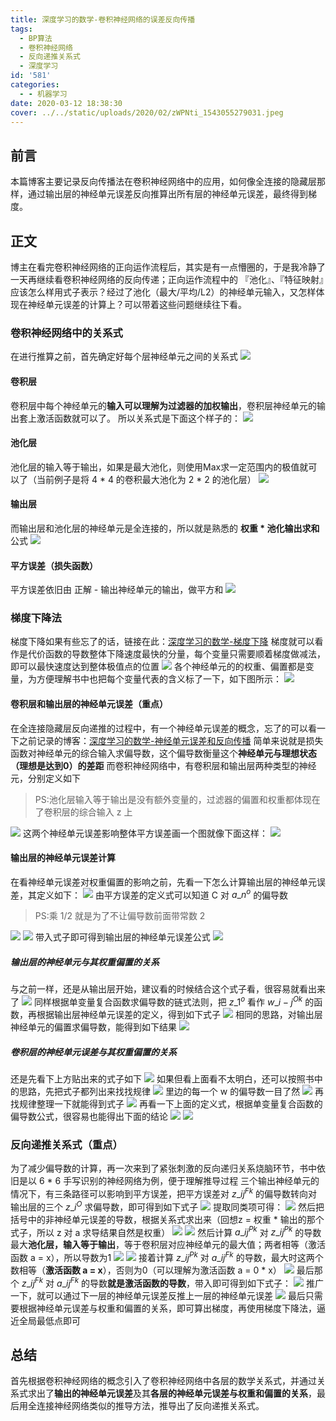 ```yaml
---
title: 深度学习的数学-卷积神经网络的误差反向传播
tags:
  - BP算法
  - 卷积神经网络
  - 反向递推关系式
  - 深度学习
id: '581'
categories:
  - - 机器学习
date: 2020-03-12 18:38:30
cover: ../../static/uploads/2020/02/zWPNti_1543055279031.jpeg
---
```




## 前言

本篇博客主要记录反向传播法在卷积神经网络中的应用，如何像全连接的隐藏层那样，通过输出层的神经单元误差反向推算出所有层的神经单元误差，最终得到梯度。

## 正文

博主在看完卷积神经网络的正向运作流程后，其实是有一点懵圈的，于是我冷静了一天再继续看卷积神经网络的反向传递；正向运作流程中的 『池化』、『特征映射』应该怎么样用式子表示？经过了池化（最大/平均/L2）的神经单元输入，又怎样体现在神经单元误差的计算上？可以带着这些问题继续往下看。

### 卷积神经网络中的关系式

在进行推算之前，首先确定好每个层神经单元之间的关系式 [![](../static/uploads/2020/03/baa9475f78f8ac9a3fcf407980013972.png)](../static/uploads/2020/03/baa9475f78f8ac9a3fcf407980013972.png)

#### 卷积层

卷积层中每个神经单元的**输入可以理解为过滤器的加权输出**，卷积层神经单元的输出套上激活函数就可以了。 所以关系式是下面这个样子的： [![](../static/uploads/2020/03/353dcd50b76de811896021413dccac9e.png)](../static/uploads/2020/03/353dcd50b76de811896021413dccac9e.png)

#### 池化层

池化层的输入等于输出，如果是最大池化，则使用Max求一定范围内的极值就可以了（当前例子是将 4 \* 4 的卷积最大池化为 2 \* 2 的池化层） [![](../static/uploads/2020/03/71f38ce53d679b13bd6939c56fa84745.png)](../static/uploads/2020/03/71f38ce53d679b13bd6939c56fa84745.png)

#### 输出层

而输出层和池化层的神经单元是全连接的，所以就是熟悉的 **权重 \* 池化输出求和** 公式 [![](../static/uploads/2020/03/c0c6fe84dee30c181fad010abc717b87.png)](../static/uploads/2020/03/c0c6fe84dee30c181fad010abc717b87.png)

#### 平方误差（损失函数）

平方误差依旧由 正解 - 输出神经单元的输出，做平方和 [![](../static/uploads/2020/03/fbd77c2420e048ec6f123068fbeda8d4.png)](../static/uploads/2020/03/fbd77c2420e048ec6f123068fbeda8d4.png)

### 梯度下降法

梯度下降如果有些忘了的话，链接在此：[深度学习的数学-梯度下降](https://blog.wj2015.com/2020/03/01/%e6%b7%b1%e5%ba%a6%e5%ad%a6%e4%b9%a0%e7%9a%84%e6%95%b0%e5%ad%a6-%e6%a2%af%e5%ba%a6%e4%b8%8b%e9%99%8d/) 梯度就可以看作是代价函数的导数整体下降速度最快的分量，每个变量只需要顺着梯度做减法，即可以最快速度达到整体极值点的位置 [![](../static/uploads/2020/03/f32fa0ee30193687ed1af84d586a31a8.png)](../static/uploads/2020/03/f32fa0ee30193687ed1af84d586a31a8.png) 各个神经单元的的权重、偏置都是变量，为方便理解书中也把每个变量代表的含义标了一下，如下图所示： [![](../static/uploads/2020/03/bf6a45681386f7d34d8835471f2d8991.png)](../static/uploads/2020/03/bf6a45681386f7d34d8835471f2d8991.png)

#### 卷积层和输出层的神经单元误差（重点）

在全连接隐藏层反向递推的过程中，有一个神经单元误差的概念，忘了的可以看一下之前记录的博客：[深度学习的数学-神经单元误差和反向传播](https://blog.wj2015.com/2020/03/09/%e6%b7%b1%e5%ba%a6%e5%ad%a6%e4%b9%a0%e7%9a%84%e6%95%b0%e5%ad%a6-%e7%a5%9e%e7%bb%8f%e5%8d%95%e5%85%83%e8%af%af%e5%b7%ae%e5%92%8c%e5%8f%8d%e5%90%91%e4%bc%a0%e6%92%ad/) 简单来说就是损失函数对神经单元的综合输入求偏导数，这个偏导数衡量这个**神经单元与理想状态（理想是达到0）的差距** 而卷积神经网络中，有卷积层和输出层两种类型的神经元，分别定义如下

> PS:池化层输入等于输出是没有额外变量的，过滤器的偏置和权重都体现在了卷积层的综合输入 z 上

[![](../static/uploads/2020/03/f74bacb9fb788391b924585cfde0bfc7.png)](../static/uploads/2020/03/f74bacb9fb788391b924585cfde0bfc7.png) 这两个神经单元误差影响整体平方误差画一个图就像下面这样： [![](../static/uploads/2020/03/3d7910813a06eea3950d147f2ad1fd6b.png)](../static/uploads/2020/03/3d7910813a06eea3950d147f2ad1fd6b.png)

#### 输出层的神经单元误差计算

在看神经单元误差对权重偏置的影响之前，先看一下怎么计算输出层的神经单元误差，其定义如下： [![](../static/uploads/2020/03/07b02d777d44baae27c4b8d5ea0941ad.png)](../static/uploads/2020/03/07b02d777d44baae27c4b8d5ea0941ad.png) 由平方误差的定义式可以知道 C 对 $a\_n^o$ 的偏导数

> PS:乘 1/2 就是为了不让偏导数前面带常数 2

[![](../static/uploads/2020/03/fbd77c2420e048ec6f123068fbeda8d4.png)](../static/uploads/2020/03/fbd77c2420e048ec6f123068fbeda8d4.png) [![](../static/uploads/2020/03/7eaedb1bfbca277fcefdabcbb1c92240.png)](../static/uploads/2020/03/7eaedb1bfbca277fcefdabcbb1c92240.png) 带入式子即可得到输出层的神经单元误差公式 [![](../static/uploads/2020/03/b100917b4c9becb5fc4b461cb3c5c61c.png)](../static/uploads/2020/03/b100917b4c9becb5fc4b461cb3c5c61c.png)

##### 输出层的神经单元与其权重偏置的关系

与之前一样，还是从输出层开始，建议看的时候结合这个式子看，很容易就看出来了 [![](../static/uploads/2020/03/c0c6fe84dee30c181fad010abc717b87.png)](../static/uploads/2020/03/c0c6fe84dee30c181fad010abc717b87.png) 同样根据单变量复合函数求偏导数的链式法则，把 $z\_1^o$ 看作 $w\_{i-j}^{Ok}$ 的函数，再根据输出层神经单元误差的定义，得到如下式子 [![](../static/uploads/2020/03/227ec607f0f312680f8dbfd6eae43879.png)](../static/uploads/2020/03/227ec607f0f312680f8dbfd6eae43879.png) 相同的思路，对输出层神经单元的偏置求偏导数，能得到如下结果 [![](../static/uploads/2020/03/55bb5a46ccbb2cfab5de7d97c739cfaa.png)](../static/uploads/2020/03/55bb5a46ccbb2cfab5de7d97c739cfaa.png)

##### 卷积层的神经单元误差与其权重偏置的关系

还是先看下上方贴出来的式子如下 [![](../static/uploads/2020/03/353dcd50b76de811896021413dccac9e.png)](../static/uploads/2020/03/353dcd50b76de811896021413dccac9e.png) 如果但看上面看不太明白，还可以按照书中的思路，先把式子都列出来找找规律 [![](../static/uploads/2020/03/c4a23138240fc9d4243426eb14b5113d.png)](../static/uploads/2020/03/c4a23138240fc9d4243426eb14b5113d.png) 里边的每一个 w 的偏导数一目了然 [![](../static/uploads/2020/03/697cb04a12a3e3bfc176e4ad9d2082d2.png)](../static/uploads/2020/03/697cb04a12a3e3bfc176e4ad9d2082d2.png) 再找规律整理一下就能得到式子 [![](../static/uploads/2020/03/805646ad7678d8715ecc36a354e541c4.png)](../static/uploads/2020/03/805646ad7678d8715ecc36a354e541c4.png) 再看一下上面的定义式，根据单变量复合函数的偏导数公式，很容易也能得出下面的结论 [![](../static/uploads/2020/03/76bf98db7d2b96d8b33c103889361042.png)](../static/uploads/2020/03/76bf98db7d2b96d8b33c103889361042.png) [![](../static/uploads/2020/03/65730357add151b21cef38e3dece7a22.png)](../static/uploads/2020/03/65730357add151b21cef38e3dece7a22.png)

### 反向递推关系式（重点）

为了减少偏导数的计算，再一次来到了紧张刺激的反向递归关系烧脑环节，书中依旧是以 6 \* 6 手写识别的神经网络为例，便于理解推导过程 三个输出神经单元的情况下，有三条路径可以影响到平方误差，把平方误差对 $z\_{ij}^{Fk}$ 的偏导数转向对输出层的三个 $z\_i^O$ 求偏导数，即可得到如下式子 [![](../static/uploads/2020/03/ade7a07de93360de41f5b3fff3e9b643.png)](../static/uploads/2020/03/ade7a07de93360de41f5b3fff3e9b643.png) 提取同类项可得： [![](../static/uploads/2020/03/deee209fd1bcaa456955a756d1b392df.png)](../static/uploads/2020/03/deee209fd1bcaa456955a756d1b392df.png) 然后把括号中的非神经单元误差的导数，根据关系式求出来（回想z = 权重 \* 输出的那个式子，所以 z 对 a 求导结果自然是权重） [![](../static/uploads/2020/03/c0c6fe84dee30c181fad010abc717b87.png)](../static/uploads/2020/03/c0c6fe84dee30c181fad010abc717b87.png) [![](../static/uploads/2020/03/625560022bc83ab7482f31c14a8322fa.png)](../static/uploads/2020/03/625560022bc83ab7482f31c14a8322fa.png) 然后计算 $a\_{ij}^{Pk}$ 对 $z\_{ij}^{Pk}$ 的导数 最大**池化层，输入等于输出**，等于卷积层对应神经单元的最大值；两者相等（激活函数 a = x），所以导数为1 [![](../static/uploads/2020/03/9b68ed26c8547ce841e9f3f7a83aa122.png)](../static/uploads/2020/03/9b68ed26c8547ce841e9f3f7a83aa122.png) [![](../static/uploads/2020/03/3ad8a5f23779a7bcc9c7b7adf4cfcc69.png)](../static/uploads/2020/03/3ad8a5f23779a7bcc9c7b7adf4cfcc69.png) 接着计算 $z\_{ij}^{Pk}$ 对 $a\_{ij}^{Fk}$ 的导数，最大时这两个数相等（**激活函数 a = x**），否则为0（可以理解为激活函数 a = 0 \* x） [![](../static/uploads/2020/03/0047fcedde75158c3056da249a8f9f73.png)](../static/uploads/2020/03/0047fcedde75158c3056da249a8f9f73.png) 最后那个 $z\_{ij}^{Fk}$ 对 $a\_{ij}^{Fk}$ 的导数**就是激活函数的导数**，带入即可得到如下式子： [![](../static/uploads/2020/03/2070693f498719a4185cefb9bf78846c.png)](../static/uploads/2020/03/2070693f498719a4185cefb9bf78846c.png) 推广一下，就可以通过下一层的神经单元误差反推上一层的神经单元误差 [![](../static/uploads/2020/03/eb06208de7bd6d1c4ee735940b138167.png)](../static/uploads/2020/03/eb06208de7bd6d1c4ee735940b138167.png) 最后只需要根据神经单元误差与权重和偏置的关系，即可算出梯度，再使用梯度下降法，逼近全局最低点即可

## 总结

首先根据卷积神经网络的概念引入了卷积神经网络中各层的数学关系式，并通过关系式求出了**输出的神经单元误差**及其**各层的神经单元误差与权重和偏置的关系**，最后用全连接神经网络类似的推导方法，推导出了反向递推关系式。